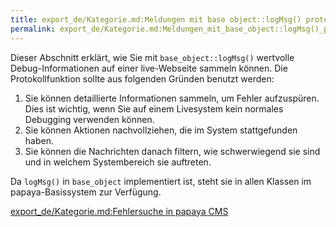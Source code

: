 ```yaml
---
title: export_de/Kategorie.md:Meldungen mit base object::logMsg() protokollieren
permalink: export_de/Kategorie.md:Meldungen_mit_base_object::logMsg()_protokollieren/
---
```


Dieser Abschnitt erklärt, wie Sie mit `base_object::logMsg()` wertvolle Debug-Informationen auf einer live-Webseite sammeln können. Die Protokollfunktion sollte aus folgenden Gründen benutzt werden:

1.  Sie können detaillierte Informationen sammeln, um Fehler aufzuspüren. Dies ist wichtig, wenn Sie auf einem Livesystem kein normales Debugging verwenden können.
2.  Sie können Aktionen nachvollziehen, die im System stattgefunden haben.
3.  Sie können die Nachrichten danach filtern, wie schwerwiegend sie sind und in welchem Systembereich sie auftreten.

Da `logMsg()` in `base_object` implementiert ist, steht sie in allen Klassen im papaya-Basissystem zur Verfügung.

[export_de/Kategorie.md:Fehlersuche in papaya CMS](export_de/Kategorie.md:Fehlersuche_in_papaya_CMS )